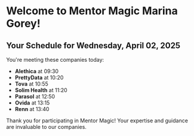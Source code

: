 # Welcome to Mentor Magic Marina Gorey!

## Your Schedule for Wednesday, April 02, 2025

You're meeting these companies today:

- **Alethica** at 09:30
- **PrettyData** at 10:20
- **Tova** at 10:55
- **Solim Health** at 11:20
- **Parasol** at 12:50
- **Ovida** at 13:15
- **Renn** at 13:40


Thank you for participating in Mentor Magic! Your expertise and guidance are invaluable to our companies.
